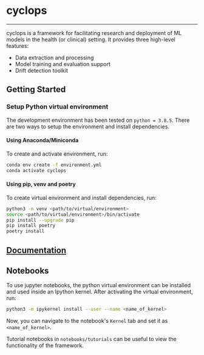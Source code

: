 
# cyclops
---------

cyclops is a framework for facilitating research and deployment of ML models 
in the health (or clinical) setting. It provides three high-level features:

* Data extraction and processing
* Model training and evaluation support
* Drift detection toolkit


## Getting Started

### Setup Python virtual environment

The development environment has been tested on ``python = 3.8.5``. 
There are two ways to setup the environment and install dependencies.

#### Using Anaconda/Miniconda

To create and activate environment, run:

```bash
conda env create -f environment.yml
conda activate cyclops
```

#### Using pip, venv and poetry

To create virtual environment and install dependencies, run:

```bash
python3 -m venv <path/to/virtual/environment>
source <path/to/virtual/environment>/bin/activate
pip install --upgrade pip
pip install poetry
poetry install
```

## [Documentation](https://vectorinstitute.github.io/cyclops/)

## Notebooks

To use jupyter notebooks, the python virtual environment can be installed and
used inside an Ipython kernel. After activating the virtual environment, run:

```bash
python3 -m ipykernel install --user --name <name_of_kernel>
```

Now, you can navigate to the notebook's ``Kernel`` tab and set it as
``<name_of_kernel>``.

Tutorial notebooks in ``notebooks/tutorials`` can be useful to view the
functionality of the framework.
